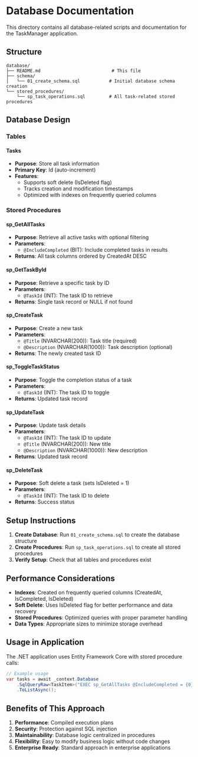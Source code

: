 # Database Documentation

This directory contains all database-related scripts and documentation for the TaskManager application.

## Structure

```
database/
├── README.md                           # This file
├── schema/
│   └── 01_create_schema.sql           # Initial database schema creation
└── stored_procedures/
    └── sp_task_operations.sql         # All task-related stored procedures
```

## Database Design

### Tables

#### Tasks
- **Purpose**: Store all task information
- **Primary Key**: Id (auto-increment)
- **Features**: 
  - Supports soft delete (IsDeleted flag)
  - Tracks creation and modification timestamps
  - Optimized with indexes on frequently queried columns

### Stored Procedures

#### sp_GetAllTasks
- **Purpose**: Retrieve all active tasks with optional filtering
- **Parameters**: 
  - `@IncludeCompleted` (BIT): Include completed tasks in results
- **Returns**: All task columns ordered by CreatedAt DESC

#### sp_GetTaskById
- **Purpose**: Retrieve a specific task by ID
- **Parameters**:
  - `@TaskId` (INT): The task ID to retrieve
- **Returns**: Single task record or NULL if not found

#### sp_CreateTask
- **Purpose**: Create a new task
- **Parameters**:
  - `@Title` (NVARCHAR(200)): Task title (required)
  - `@Description` (NVARCHAR(1000)): Task description (optional)
- **Returns**: The newly created task ID

#### sp_ToggleTaskStatus
- **Purpose**: Toggle the completion status of a task
- **Parameters**:
  - `@TaskId` (INT): The task ID to toggle
- **Returns**: Updated task record

#### sp_UpdateTask
- **Purpose**: Update task details
- **Parameters**:
  - `@TaskId` (INT): The task ID to update
  - `@Title` (NVARCHAR(200)): New title
  - `@Description` (NVARCHAR(1000)): New description
- **Returns**: Updated task record

#### sp_DeleteTask
- **Purpose**: Soft delete a task (sets IsDeleted = 1)
- **Parameters**:
  - `@TaskId` (INT): The task ID to delete
- **Returns**: Success status

## Setup Instructions

1. **Create Database**: Run `01_create_schema.sql` to create the database structure
2. **Create Procedures**: Run `sp_task_operations.sql` to create all stored procedures
3. **Verify Setup**: Check that all tables and procedures exist

## Performance Considerations

- **Indexes**: Created on frequently queried columns (CreatedAt, IsCompleted, IsDeleted)
- **Soft Delete**: Uses IsDeleted flag for better performance and data recovery
- **Stored Procedures**: Optimized queries with proper parameter handling
- **Data Types**: Appropriate sizes to minimize storage overhead

## Usage in Application

The .NET application uses Entity Framework Core with stored procedure calls:

```csharp
// Example usage
var tasks = await _context.Database
    .SqlQueryRaw<TaskItem>("EXEC sp_GetAllTasks @IncludeCompleted = {0}", true)
    .ToListAsync();
```

## Benefits of This Approach

1. **Performance**: Compiled execution plans
2. **Security**: Protection against SQL injection
3. **Maintainability**: Database logic centralized in procedures
4. **Flexibility**: Easy to modify business logic without code changes
5. **Enterprise Ready**: Standard approach in enterprise applications


